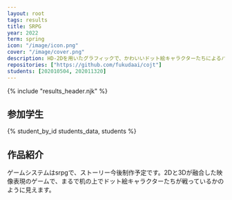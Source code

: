```yaml
---
layout: root
tags: results
title: SRPG
year: 2022
term: spring
icon: "/image/icon.png"
cover: "/image/cover.png"
description: HD-2Dを用いたグラフィックで、かわいいドット絵キャラクターたちによるバトルが楽しめる、チェスに似た戦略ゲームです。
repositories: ["https://github.com/fukudaai/cojt"]
students: [202010504, 202011320]
---
```


{% include "results_header.njk" %}

## 参加学生

{% student_by_id students_data, students %}

## 作品紹介

ゲームシステムはsrpgで、ストーリー今後制作予定です。2Dと3Dが融合した映像表現のゲームで、まるで机の上でドット絵キャラクターたちが戦っているかのように見えます。
